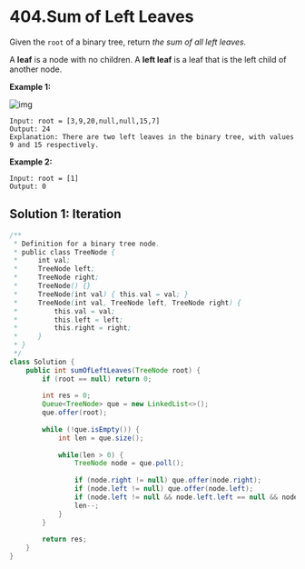 # 404.Sum of Left Leaves

Given the `root` of a binary tree, return *the sum of all left leaves.*

A **leaf** is a node with no children. A **left leaf** is a leaf that is the left child of another node.

 

**Example 1:**

![img](https://assets.leetcode.com/uploads/2021/04/08/leftsum-tree.jpg)

```
Input: root = [3,9,20,null,null,15,7]
Output: 24
Explanation: There are two left leaves in the binary tree, with values 9 and 15 respectively.
```

**Example 2:**

```
Input: root = [1]
Output: 0
```





## Solution 1: Iteration

```java
/**
 * Definition for a binary tree node.
 * public class TreeNode {
 *     int val;
 *     TreeNode left;
 *     TreeNode right;
 *     TreeNode() {}
 *     TreeNode(int val) { this.val = val; }
 *     TreeNode(int val, TreeNode left, TreeNode right) {
 *         this.val = val;
 *         this.left = left;
 *         this.right = right;
 *     }
 * }
 */
class Solution {
    public int sumOfLeftLeaves(TreeNode root) {
        if (root == null) return 0;
        
        int res = 0;
        Queue<TreeNode> que = new LinkedList<>();
        que.offer(root);
        
        while (!que.isEmpty()) {
            int len = que.size();
            
            while(len > 0) {
                TreeNode node = que.poll();
                
                if (node.right != null) que.offer(node.right);
                if (node.left != null) que.offer(node.left);
                if (node.left != null && node.left.left == null && node.left.right == null) res += node.left.val;
                len--;
            }
        }
        
        return res;
    }
}
```

